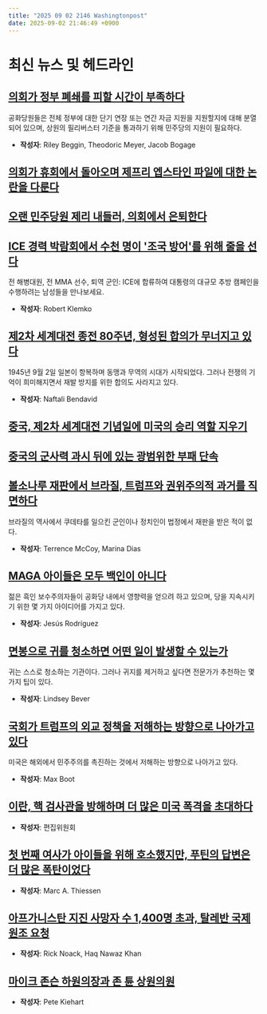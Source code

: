 ```yaml
---
title: "2025 09 02 2146 Washingtonpost"
date: 2025-09-02 21:46:49 +0900
---
```


# 최신 뉴스 및 헤드라인

## [의회가 정부 폐쇄를 피할 시간이 부족하다](https://www.washingtonpost.com/business/2025/09/02/government-funding-deadline-congress/)
  공화당원들은 전체 정부에 대한 단기 연장 또는 연간 자금 지원을 지원할지에 대해 분열되어 있으며, 상원의 필리버스터 기준을 통과하기 위해 민주당의 지원이 필요하다.
- **작성자**: Riley Beggin, Theodoric Meyer, Jacob Bogage

## [의회가 휴회에서 돌아오며 제프리 엡스타인 파일에 대한 논란을 다룬다](https://www.washingtonpost.com/politics/2025/09/02/congress-jeffrey-epstein-massie-khanna/)

## [오랜 민주당원 제리 내들러, 의회에서 은퇴한다](https://www.washingtonpost.com/politics/2025/09/01/jerry-nadler-retire-congress/)

## [ICE 경력 박람회에서 수천 명이 '조국 방어'를 위해 줄을 선다](https://www.washingtonpost.com/immigration/2025/09/02/ice-officers-hiring-trump-immigration/)
  전 해병대원, 전 MMA 선수, 퇴역 군인: ICE에 합류하여 대통령의 대규모 추방 캠페인을 수행하려는 남성들을 만나보세요.
- **작성자**: Robert Klemko

## [제2차 세계대전 종전 80주년, 형성된 합의가 무너지고 있다](https://www.washingtonpost.com/politics/2025/09/02/world-war-ii-consensus-crumbling-trump/)
  1945년 9월 2일 일본이 항복하며 동맹과 무역의 시대가 시작되었다. 그러나 전쟁의 기억이 희미해지면서 재발 방지를 위한 합의도 사라지고 있다.
- **작성자**: Naftali Bendavid

## [중국, 제2차 세계대전 기념일에 미국의 승리 역할 지우기](https://www.washingtonpost.com/world/2025/09/01/china-world-war-2-history/)

## [중국의 군사력 과시 뒤에 있는 광범위한 부패 단속](https://www.washingtonpost.com/world/2025/09/02/china-xi-jinping-military-purge/)

## [볼소나루 재판에서 브라질, 트럼프와 권위주의적 과거를 직면하다](https://www.washingtonpost.com/world/2025/09/01/brazil-bolsonaro-trial-coup-trump/)
  브라질의 역사에서 쿠데타를 일으킨 군인이나 정치인이 법정에서 재판을 받은 적이 없다.
- **작성자**: Terrence McCoy, Marina Dias

## [MAGA 아이들은 모두 백인이 아니다](https://www.washingtonpost.com/style/power/2025/09/02/young-black-maga/)
  젊은 흑인 보수주의자들이 공화당 내에서 영향력을 얻으려 하고 있으며, 당을 지속시키기 위한 몇 가지 아이디어를 가지고 있다.
- **작성자**: Jesús Rodríguez

## [면봉으로 귀를 청소하면 어떤 일이 발생할 수 있는가](https://www.washingtonpost.com/wellness/2025/09/02/earwax-cotton-swabs-q-tips/)
  귀는 스스로 청소하는 기관이다. 그러나 귀지를 제거하고 싶다면 전문가가 추천하는 몇 가지 팁이 있다.
- **작성자**: Lindsey Bever

## [국회가 트럼프의 외교 정책을 저해하는 방향으로 나아가고 있다](https://www.washingtonpost.com/opinions/2025/09/02/trump-rubio-foreign-policy-democracy/)
  미국은 해외에서 민주주의를 촉진하는 것에서 저해하는 방향으로 나아가고 있다.
- **작성자**: Max Boot

## [이란, 핵 검사관을 방해하며 더 많은 미국 폭격을 초대하다](https://www.washingtonpost.com/opinions/2025/09/02/iran-nuclear-program-iaea-snapback/)
- **작성자**: 편집위원회

## [첫 번째 여사가 아이들을 위해 호소했지만, 푸틴의 답변은 더 많은 폭탄이었다](https://www.washingtonpost.com/opinions/2025/09/02/melania-trump-putin-letter-ukraine-bombing/)
- **작성자**: Marc A. Thiessen

## [아프가니스탄 지진 사망자 수 1,400명 초과, 탈레반 국제 원조 요청](https://www.washingtonpost.com/world/2025/09/02/afghanistan-earthquake-taliban/)
- **작성자**: Rick Noack, Haq Nawaz Khan

## [마이크 존슨 하원의장과 존 튠 상원의원](https://www.washingtonpost.com/business/2025/09/02/government-funding-deadline-congress/)
- **작성자**: Pete Kiehart